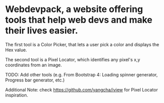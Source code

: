 # Webdevpack, a website offering tools that help web devs and make their lives easier.

The first tool is a Color Picker, that lets a user pick a color and displays the Hex value.

The second tool is a Pixel Locator, which identifies any pixel's x,y coordinates from an image.



TODO: Add other tools (e.g. From Bootstrap 4: Loading spinner generator, Progress bar generator, etc.)

Additional Note: check https://github.com/yangcha/iview for Pixel Locator inspiration.
